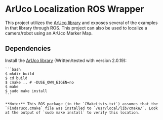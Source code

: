 ArUco Localization ROS Wrapper
==============================

This project utilizes the [ArUco library](https://www.uco.es/investiga/grupos/ava/node/26) and exposes several of the examples in that library through ROS. This project can also be used to localize a camera/robot using an ArUco Marker Map.

## Dependencies ##

Install the [ArUco library](https://www.uco.es/investiga/grupos/ava/node/26) (Written/tested with version 2.0.19):

    ```bash
    $ mkdir build
    $ cd build
    $ cmake .. # -DUSE_OWN_EIGEN=no
    $ make
    $ sudo make install
    ```

    **Note:** This ROS package (in the `CMakeLists.txt`) assumes that the `Findaruco.cmake` file was installed to `/usr/local/lib/cmake/`. Look at the output of `sudo make install` to verify this location.
